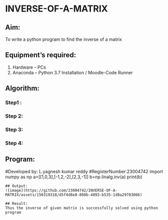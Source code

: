 # INVERSE-OF-A-MATRIX
## Aim:
To write a python program to find the inverse of a matrix
## Equipment’s required:
1. 	Hardware – PCs
2. 	Anaconda – Python 3.7 Installation / Moodle-Code Runner
## Algorithm:
### Step1 : 
### Step 2: 
### Step 3: 
### Step 4: 

## Program:                                                                                                                                                                                     ```                                                                                                                                                                                          ```
#Developed by: L.yagnesh kumar reddy
#RegisterNumber:23004742
import numpy as np
a=[[1,0,3],[-1,2,-2],[2,3,-1]]
b=np.linalg.inv(a)
print(b)                                                                                                                                                                                        

```
## Output:                                                                                                                                                                                         ![image](https://github.com/23004742/INVERSE-OF-A-MATRIX/assets/150319318/d5f4d8e8-860b-4893-b535-1d8a29703066)

## Result:
Thus the inverse of given matrix is successfully solved using python program

